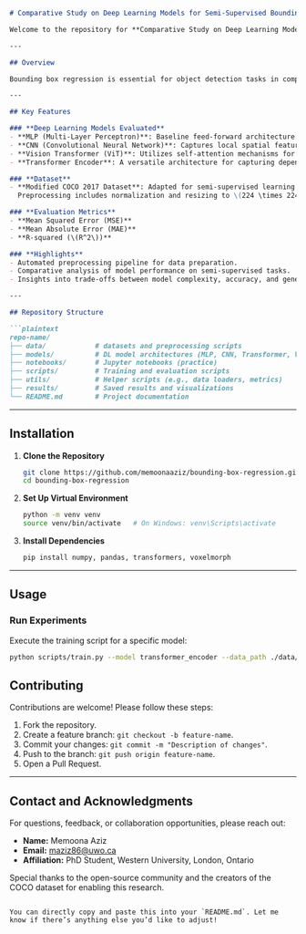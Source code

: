 ```markdown
# Comparative Study on Deep Learning Models for Semi-Supervised Bounding Box Regression

Welcome to the repository for **Comparative Study on Deep Learning Models for Semi-Supervised Bounding Box Regression**. This repository contains the code, datasets, and analysis for evaluating the performance of different deep learning architectures in semi-supervised bounding box regression tasks.

---

## Overview

Bounding box regression is essential for object detection tasks in computer vision, enabling precise localization of objects. While supervised methods require extensive labeled datasets, this study explores the semi-supervised approach, leveraging both labeled and unlabeled data. Our work compares the performance of four prominent deep learning architectures under these conditions.

---

## Key Features

### **Deep Learning Models Evaluated**
- **MLP (Multi-Layer Perceptron)**: Baseline feed-forward architecture.
- **CNN (Convolutional Neural Network)**: Captures local spatial features effectively.
- **Vision Transformer (ViT)**: Utilizes self-attention mechanisms for global context.
- **Transformer Encoder**: A versatile architecture for capturing dependencies.

### **Dataset**
- **Modified COCO 2017 Dataset**: Adapted for semi-supervised learning by introducing unlabeled data.  
  Preprocessing includes normalization and resizing to \(224 \times 224\).

### **Evaluation Metrics**
- **Mean Squared Error (MSE)**
- **Mean Absolute Error (MAE)**
- **R-squared (\(R^2\))**

### **Highlights**
- Automated preprocessing pipeline for data preparation.
- Comparative analysis of model performance on semi-supervised tasks.
- Insights into trade-offs between model complexity, accuracy, and generalization.

---

## Repository Structure

```plaintext
repo-name/
├── data/            # datasets and preprocessing scripts
├── models/          # DL model architectures (MLP, CNN, Transformer, ViT)
├── notebooks/       # Jupyter notebooks (practice)
├── scripts/         # Training and evaluation scripts
├── utils/           # Helper scripts (e.g., data loaders, metrics)
├── results/         # Saved results and visualizations
└── README.md        # Project documentation
```

---

## Installation

1. **Clone the Repository**
   ```bash
   git clone https://github.com/memoonaaziz/bounding-box-regression.git
   cd bounding-box-regression
   ```

2. **Set Up Virtual Environment**
   ```bash
   python -m venv venv
   source venv/bin/activate   # On Windows: venv\Scripts\activate
   ```

3. **Install Dependencies**
   ```bash
   pip install numpy, pandas, transformers, voxelmorph
   ```

---

## Usage

### **Run Experiments**
Execute the training script for a specific model:
```bash
python scripts/train.py --model transformer_encoder --data_path ./data/coco2017
```

## Contributing

Contributions are welcome! Please follow these steps:
1. Fork the repository.
2. Create a feature branch: `git checkout -b feature-name`.
3. Commit your changes: `git commit -m "Description of changes"`.
4. Push to the branch: `git push origin feature-name`.
5. Open a Pull Request.

---

## Contact and Acknowledgments

For questions, feedback, or collaboration opportunities, please reach out:

- **Name:** Memoona Aziz  
- **Email:** maziz86@uwo.ca  
- **Affiliation:** PhD Student, Western University, London, Ontario  

Special thanks to the open-source community and the creators of the COCO dataset for enabling this research.
```

You can directly copy and paste this into your `README.md`. Let me know if there’s anything else you’d like to adjust!
